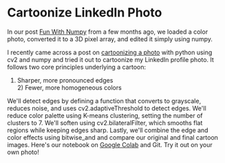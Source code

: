 # Cartoonize LinkedIn Photo

In our post [Fun With Numpy](https://crawstat.com/2020/10/09/fun-with-numpy-image-processing/) from a few months ago, we loaded a color photo, converted it to a 3D pixel array, and edited it simply using numpy. 

I recently came across a post on [cartoonizing a photo](https://towardsdatascience.com/turn-photos-into-cartoons-using-python-bb1a9f578a7e) with python using cv2 and numpy and tried it out to cartoonize my LinkedIn profile photo. It follows two core principles underlying a cartoon:

1) Sharper, more pronounced edges 
<br>2) Fewer, more homogeneous colors 

We'll detect edges by defining a function that converts to grayscale, reduces noise, and uses cv2.adaptiveThreshold to detect edges. We'll reduce color palette using K-means clustering, setting the number of clusters to 7. We'll soften using cv2.bilateralFilter, which smooths flat regions while keeping edges sharp. Lastly, we'll combine the edge and color effects using bitwise_and and compare our original and final cartoon images. Here's our notebook on [Google Colab](https://colab.research.google.com/drive/17YOeVmsCNKMIVWNNWAP4eubkPH3YbygT?usp=sharing&authuser=1) and Git. Try it out on your own photo! 
